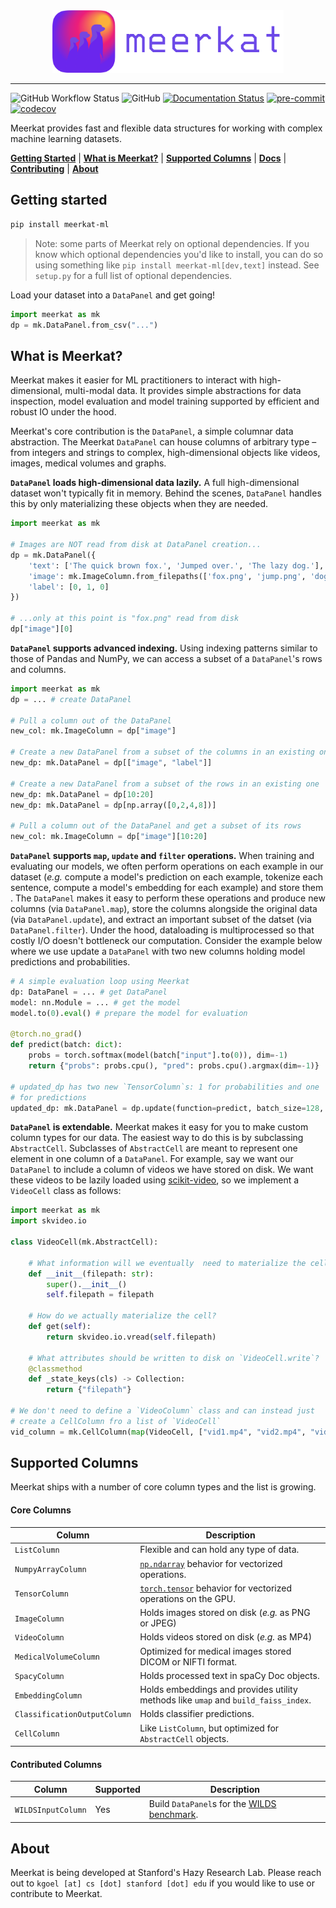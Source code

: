 
<div align="center">
    <img src="docs/meerkat_banner.png" height=100 alt="Meerkat logo"/>
</div>

-----

![GitHub Workflow Status](https://img.shields.io/github/workflow/status/robustness-gym/meerkat/CI)
![GitHub](https://img.shields.io/github/license/robustness-gym/meerkat)
[![Documentation Status](https://readthedocs.org/projects/meerkat/badge/?version=latest)](https://meerkat.readthedocs.io/en/latest/?badge=latest)
[![pre-commit](https://img.shields.io/badge/pre--commit-enabled-brightgreen?logo=pre-commit&logoColor=white)](https://github.com/pre-commit/pre-commit)
[![codecov](https://codecov.io/gh/robustness-gym/meerkat/branch/main/graph/badge.svg?token=MOLQYUSYQU)](https://codecov.io/gh/robustness-gym/meerkat)

Meerkat provides fast and flexible data structures for working with complex machine learning datasets. 

[**Getting Started**](#getting-started)
| [**What is Meerkat?**](#what-is-meerkat)
| [**Supported Columns**](#supported-columns)
| [**Docs**](https://meerkat.readthedocs.io/en/latest/index.html)
| [**Contributing**](CONTRIBUTING.md)
| [**About**](#about)


## Getting started
```bash
pip install meerkat-ml
``` 
> Note: some parts of Meerkat rely on optional dependencies. If you know which optional dependencies you'd like to install, you can do so using something like `pip install meerkat-ml[dev,text]` instead. See `setup.py` for a full list of optional dependencies.   
 
Load your dataset into a `DataPanel` and get going!
```python
import meerkat as mk
dp = mk.DataPanel.from_csv("...")
```


## What is Meerkat?
Meerkat makes it easier for ML practitioners to interact with high-dimensional, multi-modal data. It provides simple abstractions for data inspection, model evaluation and model training supported by efficient and robust IO under the hood.  

Meerkat's core contribution is the `DataPanel`, a simple columnar data abstraction. The Meerkat `DataPanel` can house columns of arbitrary type – from integers and strings to complex, high-dimensional objects like videos, images, medical volumes and graphs. 

**`DataPanel` loads high-dimensional data lazily.**     A full high-dimensional dataset won't typically fit in memory. Behind the scenes, `DataPanel` handles this by only materializing these objects when they are needed. 
```python
import meerkat as mk

# Images are NOT read from disk at DataPanel creation...
dp = mk.DataPanel({
    'text': ['The quick brown fox.', 'Jumped over.', 'The lazy dog.'],
    'image': mk.ImageColumn.from_filepaths(['fox.png', 'jump.png', 'dog.png']),
    'label': [0, 1, 0]
}) 

# ...only at this point is "fox.png" read from disk
dp["image"][0]
```

**`DataPanel` supports advanced indexing.**  Using indexing patterns similar to those of Pandas and NumPy, we can access a subset of a `DataPanel`'s rows and columns. 
```python
import meerkat as mk
dp = ... # create DataPanel

# Pull a column out of the DataPanel
new_col: mk.ImageColumn = dp["image"]

# Create a new DataPanel from a subset of the columns in an existing one
new_dp: mk.DataPanel = dp[["image", "label"]] 

# Create a new DataPanel from a subset of the rows in an existing one
new_dp: mk.DataPanel = dp[10:20] 
new_dp: mk.DataPanel = dp[np.array([0,2,4,8])]

# Pull a column out of the DataPanel and get a subset of its rows 
new_col: mk.ImageColumn = dp["image"][10:20]
```

**`DataPanel` supports `map`, `update` and `filter` operations.**  When training and evaluating our models, we often perform operations on each example in our dataset (*e.g.* compute a model's prediction on each example, tokenize each sentence, compute a model's embedding for each example) and store them . The `DataPanel` makes it easy to perform these operations and produce new columns (via `DataPanel.map`), store the columns alongside the original data (via `DataPanel.update`), and extract an important subset of the datset (via `DataPanel.filter`). Under the hood, dataloading is multiprocessed so that costly I/O doesn't bottleneck our computation. Consider the example below where we use update a `DataPanel` with two new columns holding model predictions and probabilities.  
```python
# A simple evaluation loop using Meerkat 
dp: DataPanel = ... # get DataPanel
model: nn.Module = ... # get the model
model.to(0).eval() # prepare the model for evaluation

@torch.no_grad()
def predict(batch: dict):
    probs = torch.softmax(model(batch["input"].to(0)), dim=-1)
    return {"probs": probs.cpu(), "pred": probs.cpu().argmax(dim=-1)}

# updated_dp has two new `TensorColumn`s: 1 for probabilities and one
# for predictions
updated_dp: mk.DataPanel = dp.update(function=predict, batch_size=128, is_batched_fn=True)
```

**`DataPanel` is extendable.** Meerkat makes it easy for you to make custom column types for our data. The easiest way to do this is by subclassing `AbstractCell`. Subclasses of `AbstractCell` are meant to represent one element in one column of a `DataPanel`. For example, say we want our `DataPanel` to include a column of videos we have stored on disk. We want these videos to be lazily loaded using [scikit-video](http://www.scikit-video.org/stable/index.html), so we implement a `VideoCell` class as follows: 
```python
import meerkat as mk
import skvideo.io

class VideoCell(mk.AbstractCell):
    
    # What information will we eventually  need to materialize the cell? 
    def __init__(filepath: str):
        super().__init__()
        self.filepath = filepath
    
    # How do we actually materialize the cell?
    def get(self):
        return skvideo.io.vread(self.filepath)
    
    # What attributes should be written to disk on `VideoCell.write`?
    @classmethod
    def _state_keys(cls) -> Collection:
        return {"filepath"}

# We don't need to define a `VideoColumn` class and can instead just
# create a CellColumn fro a list of `VideoCell`
vid_column = mk.CellColumn(map(VideoCell, ["vid1.mp4", "vid2.mp4", "vid3.mp4"]))
```
## Supported Columns
Meerkat ships with a number of core column types and the list is growing.
#### Core Columns
| Column             |Description                                                  |
|--------------------|--------------------------------------------------------------|
| `ListColumn`       | Flexible and can hold any type of data.                      |
| `NumpyArrayColumn` | [`np.ndarray`](https://numpy.org/doc/stable/reference/generated/numpy.ndarray.html) behavior for vectorized operations.               |
| `TensorColumn`     | [`torch.tensor`](https://pytorch.org/docs/stable/tensors.html) behavior for vectorized operations on the GPU.    |
| `ImageColumn`      | Holds images stored on disk (*e.g.* as PNG or JPEG)                              |
| `VideoColumn`      | Holds videos stored on disk (*e.g.* as MP4)                              |
| `MedicalVolumeColumn` |Optimized for medical images stored DICOM or NIFTI format.|
| `SpacyColumn`      | Holds processed text in spaCy Doc objects.                         |
| `EmbeddingColumn`  | Holds embeddings and provides utility methods like `umap` and `build_faiss_index`.|
| `ClassificationOutputColumn` | Holds classifier predictions.|
| `CellColumn`       | Like `ListColumn`, but optimized for `AbstractCell` objects. |


#### Contributed Columns
| Column             | Supported | Description                                                  |
|--------------------|-----------|--------------------------------------------------------------|
| `WILDSInputColumn`       | Yes       | Build `DataPanel`s for the [WILDS benchmark](https://wilds.stanford.edu/).|


## About
Meerkat is being developed at Stanford's Hazy Research Lab. Please reach out to `kgoel [at] cs [dot] stanford [dot] edu` if you would like to use or contribute to Meerkat.
